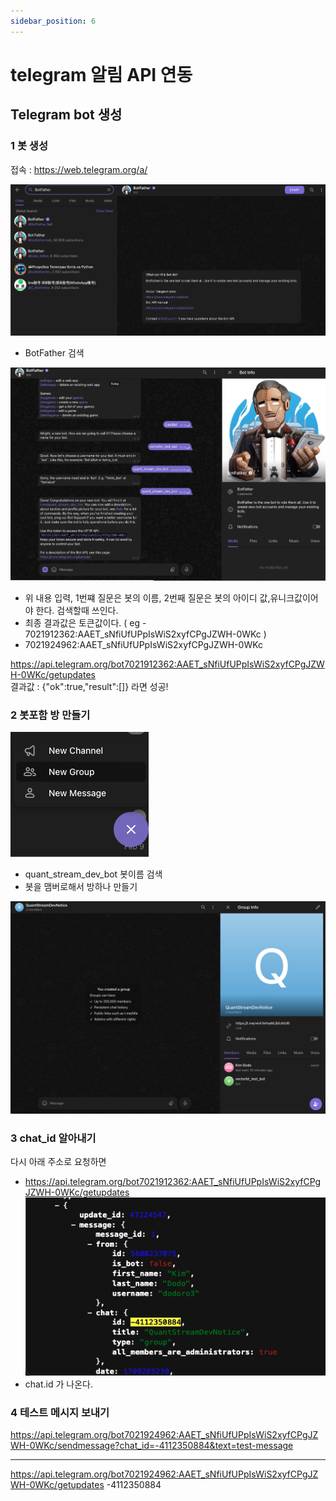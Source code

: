 ```yaml
---
sidebar_position: 6
---
```


# telegram 알림 API 연동



## Telegram bot 생성

### 1 봇 생성  
접속 : https://web.telegram.org/a/  

![Alt text](image-1.png)
- BotFather 검색

![Alt text](image-3.png)
- 위 내용 입력, 1번쨰 질문은 봇의 이름, 2번째 질문은 봇의 아이디 값,유니크값이어야 한다. 검색할때 쓰인다.    
- 최종 결과값은 토큰값이다. ( eg - 7021912362:AAET_sNfiUfUPpIsWiS2xyfCPgJZWH-0WKc )
- 7021924962:AAET_sNfiUfUPpIsWiS2xyfCPgJZWH-0WKc


https://api.telegram.org/bot7021912362:AAET_sNfiUfUPpIsWiS2xyfCPgJZWH-0WKc/getupdates  
결과값 : {"ok":true,"result":[]} 라면 성공!  

### 2 봇포함 방 만들기  

![Alt text](image-4.png)
- quant_stream_dev_bot 봇이름 검색  
- 봇을 맴버로해서 방하나 만들기  

![Alt text](image-5.png)

### 3 chat_id 알아내기  

다시 아래 주소로 요청하면  
- https://api.telegram.org/bot7021912362:AAET_sNfiUfUPpIsWiS2xyfCPgJZWH-0WKc/getupdates   
![Alt text](image-6.png)
- chat.id 가 나온다.  

### 4 테스트 메시지 보내기 
https://api.telegram.org/bot7021924962:AAET_sNfiUfUPpIsWiS2xyfCPgJZWH-0WKc/sendmessage?chat_id=-4112350884&text=test-message


----

https://api.telegram.org/bot7021924962:AAET_sNfiUfUPpIsWiS2xyfCPgJZWH-0WKc/getupdates
-4112350884
